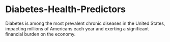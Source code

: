 # Diabetes-Health-Predictors
Diabetes is among the most prevalent chronic diseases in the United States, impacting millions of Americans each year and exerting a significant financial burden on the economy. 
